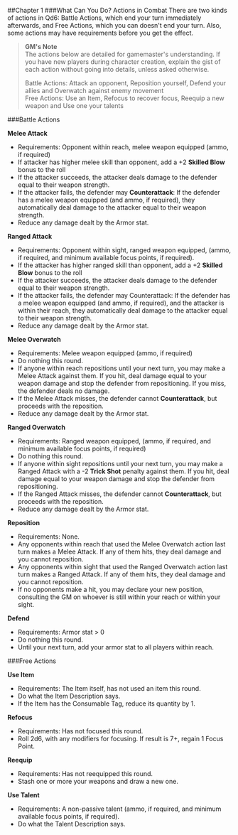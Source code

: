 ##Chapter 1
###What Can You Do? Actions in Combat
There are two kinds of actions in Qd6: Battle Actions, which end your turn immediately afterwards, and Free Actions, which you can doesn't end your turn. Also, some actions may have requirements before you get the effect.

> **GM's Note**   
> The actions below are detailed for gamemaster's understanding. If you have new players during character creation, explain the gist of each action without going into details, unless asked otherwise.
> 
> Battle Actions: Attack an opponent, Reposition yourself, Defend your allies and Overwatch against enemy movement   
> Free Actions: Use an Item, Refocus to recover focus, Reequip a new weapon and Use one your talents

###Battle Actions

**Melee Attack**
- Requirements: Opponent within reach, melee weapon equipped (ammo, if required)
- If attacker has higher melee skill than opponent, add a +2 **Skilled Blow** bonus to the roll
- If the attacker succeeds, the attacker deals damage to the defender equal to their weapon strength.
- If the attacker fails, the defender may **Counterattack**: If the defender has a melee weapon equipped (and ammo, if required), they automatically deal damage to the attacker equal to their weapon strength.
- Reduce any damage dealt by the Armor stat.  

**Ranged Attack**
- Requirements: Opponent within sight, ranged weapon equipped, (ammo, if required, and minimum available focus points, if required).
- If the attacker has higher ranged skill than opponent, add a +2 **Skilled Blow** bonus to the roll
- If the attacker succeeds, the attacker deals damage to the defender equal to their weapon strength.
- If the attacker fails, the defender may Counterattack: If the defender has a melee weapon equipped (and ammo, if required), and the attacker is within their reach, they automatically deal damage to the attacker equal to their weapon strength.
- Reduce any damage dealt by the Armor stat.

**Melee Overwatch**
- Requirements: Melee weapon equipped (ammo, if required)
- Do nothing this round.
- If anyone within reach repositions until your next turn, you may make a Melee Attack against them. If you hit, deal damage equal to your weapon damage and stop the defender from repositioning. If you miss, the defender deals no damage.
- If the Melee Attack misses, the defender cannot **Counterattack**, but proceeds with the reposition.
- Reduce any damage dealt by the Armor stat.

**Ranged Overwatch**
- Requirements: Ranged weapon equipped, (ammo, if required, and minimum available focus points, if required)
- Do nothing this round.
- If anyone within sight repositions until your next turn, you may make a Ranged Attack with a -2 **Trick Shot** penalty against them. If you hit, deal damage equal to your weapon damage and stop the defender from repositioning.
- If the Ranged Attack misses, the defender cannot **Counterattack**, but proceeds with the reposition.
- Reduce any damage dealt by the Armor stat.

**Reposition**
- Requirements: None.
- Any opponents within reach that used the Melee Overwatch action last turn makes a Melee Attack. If any of them hits, they deal damage and you cannot reposition.
- Any opponents within sight that used the Ranged Overwatch action last turn makes a Ranged Attack. If any of them hits, they deal damage and you cannot reposition.
- If no opponents make a hit, you may declare your new position, consulting the GM on whoever is still within your reach or within your sight.

**Defend**
- Requirements: Armor stat > 0
- Do nothing this round.
- Until your next turn, add your armor stat to all players within reach.

###Free Actions

**Use Item**
- Requirements: The Item itself, has not used an item this round.
- Do what the Item Description says.
- If the Item has the Consumable Tag, reduce its quantity by 1.

**Refocus**
- Requirements: Has not focused this round.
- Roll 2d6, with any modifiers for focusing. If result is 7+, regain 1 Focus Point.

**Reequip**
- Requirements: Has not reequipped this round.
- Stash one or more your weapons and draw a new one. 

**Use Talent**
- Requirements: A non-passive talent  (ammo, if required, and minimum available focus points, if required).
- Do what the Talent Description says.